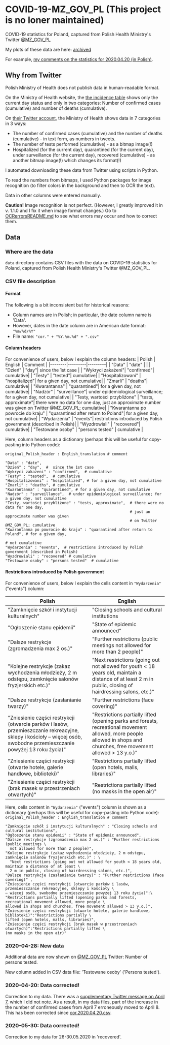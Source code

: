 # COVID-19-MZ_GOV_PL (This project is no loner maintained)
COVID-19 statistics for Poland, captured from Polish Health Ministry's Twitter [@MZ_GOV_PL](https://twitter.com/MZ_GOV_PL)

My plots of these data are here: [archived](https://web.archive.org/web/20231207090158/http://soft.ichf.edu.pl/ochab/coronavirus_poland/)

For example, [my comments on the statistics for 2020.04.20 (in Polish)](https://web.archive.org/web/20200803055411/http://soft.ichf.edu.pl/ochab/coronavirus_poland/2020.04.20.a/koronawirus_statystyki.2020.04.20.a.html).

## Why from Twitter

Polish Ministry of Health does not publish data in human-readable format.

On the Ministry of Health website, the <a href="https://www.gov.pl/web/koronawirus/wykaz-zarazen-koronawirusem-sars-cov-2">the incidence table</a> shows only the current day status and only in two categories: Number of confirmed cases (cumulative) and number of deaths (cumulative).

On <a href="https://twitter.com/MZ_GOV_PL">their Twitter account</a>, the Ministry of Health shows data in 7 categories in 3 ways:

* The number of confirmed cases (cumulative) and the number of deaths (cumulative) - in text form, as numbers in tweets.
* The number of tests performed (cumulative) - as a bitmap image(!)
* Hospitalized (for the current day), quarantined (for the current day), under surveillance (for the current day), recovered (cumulative) - as another bitmap image(!) which changes its format(!)


I automated downloading these data from Twitter using scripts in Python.

To read the numbers from bitmaps, I used Python packages for image recognition (to filter colors in the background and then to OCR the text).

Data in other columns were entered manually.

**Caution!** Image recognition is not perfect. (However, I greatly improved it in v. 1.1.0 and I fix it when image format changes.) Go to  [OCRerrorsREADME.md](https://github.com/anuszka/COVID-19-MZ_GOV_PL/blob/master/OCRerrorsREADME.md) to see what errors may occur and how to correct them.
  

## Data
### Where are the data
`data` directory contains CSV files with the data on COVID-19 statistics for Poland, captured from Polish Health Ministry's Twitter @MZ_GOV_PL.
### CSV file description
#### Format
The following is a bit inconsistent but for historical reasons: 
* Column names are in Polish; in particular, the date column name is 'Data'. 
* However, dates in the date column are in American date format: `"%m/%d/%Y"`
* File name: `"cor." + "%Y.%m.%d" + ".csv"`

#### Column headers
For convenience of users, below I explain the column headers:
| Polish | English | Comment |
|--------|---------|---------|
| "Data" |  "date" |         | 
| "Dzień" |  "day"|   since the 1st case | 
| "Wykryci zakażeni"| "confirmed"|  cumulative| 
| "Testy" |  "tested"|  cumulative| 
| "Hospitalizowani" |  "hospitalized"| for a given day, not cumulative| 
| "Zmarli" |  "deaths"|  cumulative| 
| "Kwarantanna" |  "quarantined"| for a given day, not cumulative| 
| "Nadzór" |  "surveillance"|   under epidemiological surveillance; for a given day, not cumulative| 
| "Testy, wartości przybliżone" |  "tests, approximate"|  there were no data for one day, just an approximate number was given on Twitter @MZ_GOV_PL; cumulative| 
| "Kwarantanna po powrocie do kraju" | "quarantined after return to Poland"| for a given day, not cumulative| 
| "Wydarzenia" | "events"| restrictions introduced by Polish government (described in Polish)| 
| "Wyzdrowiali" |  "recovered"|  cumulative| 
| "Testowane osoby" | "persons tested" | cumulative |

Here, column headers as a dictionary (perhaps this will be useful for copy-pasting into Python code): 

`original_Polish_header : English_translation # comment` 

```
"Data" : "date", 
"Dzień" : "day",  #  since the 1st case 
"Wykryci zakażeni" : "confirmed",  # cumulative
"Testy" : "tested",  # cumulative
"Hospitalizowani" : "hospitalized", # for a given day, not cumulative
"Zmarli" : "deaths", # cumulative
"Kwarantanna" : "quarantined", # for a given day, not cumulative
"Nadzór" : "surveillance",  # under epidemiological surveillance; for a given day, not cumulative
"Testy, wartości przybliżone" : "tests, approximate",  # there were no data for one day, 
                                                       # just an approximate number was given 
                                                       # on Twitter @MZ_GOV_PL; cumulative
"Kwarantanna po powrocie do kraju" : "quarantined after return to Poland", # for a given day,
                                                                           # not cumulative
"Wydarzenia" : "events",  # restrictions introduced by Polish government (described in Polish)
"Wyzdrowiali" : "recovered" # cumulative
"Testowane osoby" : "persons tested"  # cumulative
```
#### Restrictions introduced by Polish government
For convenience of users, below I explain the cells content in `"Wydarzenia"` ("events") column: 

| Polish | English | 
|--------|---------|
|"Zamknięcie szkół i instytucji kulturalnych"| "Closing schools and cultural institutions|
|"Ogłoszenie stanu epidemii"|"State of epidemic announced"|
|"Dalsze restrykcje (zgromadzenia max 2 os.)" | "Further restrictions (public meetings  not allowed for more than 2 people)"|
|"Kolejne restrykcje (zakaz wychodzenia młodzieży, 2 m odstępu, zamknięcie salonów fryzjerskich etc.)" | "Next restrictions (going out not allowed for youth < 18 years old, maintain a distance of at least  2 m in public, closing of hairdressing salons, etc.)"|
|"Dalsze restrykcje (zasłanianie twarzy)"| "Further restrictions (face covering)"|
|"Zniesienie części restrykcji (otwarcie parków i lasów, przemieszczanie rekreacyjne, sklepy i kościoły – więcej osób, swobodne przemieszczanie powyżej 13 roku życia)"|"Restrictions partially lifted (opening parks and forests, recreational movement allowed, more people allowed in shops and churches, free movement allowed > 13 y.o.)"|
|"Zniesienie części restrykcji (otwarte hotele, galerie handlowe, biblioteki)"|"Restrictions partially lifted (open hotels, malls, libraries)"|
|"Zniesienie części restrykcji (brak masek w przestrzeniach otwartych)"|"Restrictions partially lifted (no masks in the open air)"|

Here, cells content in `"Wydarzenia"` ("events") column is shown as a dictionary (perhaps this will be useful for copy-pasting into Python code): 
`original_Polish_header : English_translation # comment` 

```
"Zamknięcie szkół i instytucji kulturalnych" : "Closing schools and cultural institutions",
"Ogłoszenie stanu epidemii" : "State of epidemic announced",
"Dalsze restrykcje (zgromadzenia max 2 os.)" : "Further restrictions (public meetings \
  not allowed for more than 2 people)",
"Kolejne restrykcje (zakaz wychodzenia młodzieży, 2 m odstępu, zamknięcie salonów fryzjerskich etc.)" : \
  "Next restrictions (going out not allowed for youth < 18 years old, maintain a distance of at least \
  2 m in public, closing of hairdressing salons, etc.)",
"Dalsze restrykcje (zasłanianie twarzy)" : "Further restrictions (face covering)" ,
"Zniesienie części restrykcji (otwarcie parków i lasów, przemieszczanie rekreacyjne, sklepy i kościoły \
– więcej osób, swobodne przemieszczanie powyżej 13 roku życia)":\
"Restrictions partially lifted (opening parks and forests, recreational movement allowed, more people \
allowed in shops and churches, free movement allowed > 13 y.o.)",
"Zniesienie części restrykcji (otwarte hotele, galerie handlowe, biblioteki)":"Restrictions partially \
lifted (open hotels, malls, libraries)",
"Zniesienie części restrykcji (brak masek w przestrzeniach otwartych)":"Restrictions partially lifted \
(no masks in the open air)"

```
### 2020-04-28: New data 
Additional data are now shown on [@MZ_GOV_PL](https://twitter.com/MZ_GOV_PL) Twitter: Number of persons tested.

New column added in CSV data file: 'Testowane osoby' ('Persons tested').

### 2020-04-20: Data corrected!

Correction to my data. There was a [supplementary Twitter message on April 7](https://twitter.com/MZ_GOV_PL/status/1247569463823732739), which I did not note. As a result, in my data files, part of the increase in the number of confirmed cases from April 7 erroneously moved to April 8. This has been corrected since [cor.2020.04.20.csv](https://github.com/anuszka/COVID-19-MZ_GOV_PL/blob/master/data/cor.2020.04.20.csv).

### 2020-05-30: Data corrected!
Correction to my data for 26-30.05.2020 in 'recovered'.

